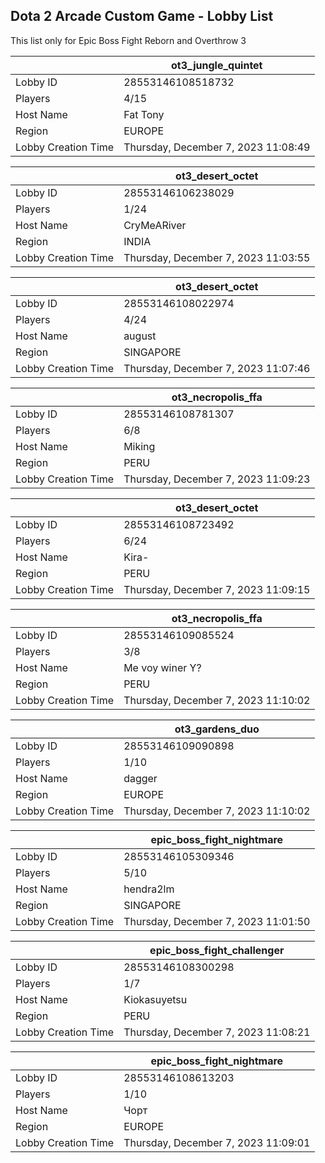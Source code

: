 ## Dota 2 Arcade Custom Game - Lobby List

This list only for Epic Boss Fight Reborn and Overthrow 3

|  | ot3_jungle_quintet |
| ------ | ------ |
| Lobby ID | 28553146108518732 |
| Players | 4/15 |
| Host Name | Fat Tony |
| Region | EUROPE |
| Lobby Creation Time | Thursday, December 7, 2023 11:08:49 |


|  | ot3_desert_octet |
| ------ | ------ |
| Lobby ID | 28553146106238029 |
| Players | 1/24 |
| Host Name | CryMeARiver |
| Region | INDIA |
| Lobby Creation Time | Thursday, December 7, 2023 11:03:55 |


|  | ot3_desert_octet |
| ------ | ------ |
| Lobby ID | 28553146108022974 |
| Players | 4/24 |
| Host Name | august |
| Region | SINGAPORE |
| Lobby Creation Time | Thursday, December 7, 2023 11:07:46 |


|  | ot3_necropolis_ffa |
| ------ | ------ |
| Lobby ID | 28553146108781307 |
| Players | 6/8 |
| Host Name | Miking |
| Region | PERU |
| Lobby Creation Time | Thursday, December 7, 2023 11:09:23 |


|  | ot3_desert_octet |
| ------ | ------ |
| Lobby ID | 28553146108723492 |
| Players | 6/24 |
| Host Name | Kira- |
| Region | PERU |
| Lobby Creation Time | Thursday, December 7, 2023 11:09:15 |


|  | ot3_necropolis_ffa |
| ------ | ------ |
| Lobby ID | 28553146109085524 |
| Players | 3/8 |
| Host Name | Me voy winer Y? |
| Region | PERU |
| Lobby Creation Time | Thursday, December 7, 2023 11:10:02 |


|  | ot3_gardens_duo |
| ------ | ------ |
| Lobby ID | 28553146109090898 |
| Players | 1/10 |
| Host Name | dagger |
| Region | EUROPE |
| Lobby Creation Time | Thursday, December 7, 2023 11:10:02 |


|  | epic_boss_fight_nightmare |
| ------ | ------ |
| Lobby ID | 28553146105309346 |
| Players | 5/10 |
| Host Name | hendra2lm |
| Region | SINGAPORE |
| Lobby Creation Time | Thursday, December 7, 2023 11:01:50 |


|  | epic_boss_fight_challenger |
| ------ | ------ |
| Lobby ID | 28553146108300298 |
| Players | 1/7 |
| Host Name | Kiokasuyetsu |
| Region | PERU |
| Lobby Creation Time | Thursday, December 7, 2023 11:08:21 |


|  | epic_boss_fight_nightmare |
| ------ | ------ |
| Lobby ID | 28553146108613203 |
| Players | 1/10 |
| Host Name | Чорт |
| Region | EUROPE |
| Lobby Creation Time | Thursday, December 7, 2023 11:09:01 |


